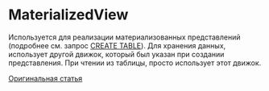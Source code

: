 # MaterializedView

Используется для реализации материализованных представлений (подробнее см. запрос [CREATE TABLE](../../query_language/create.md#query_language-queries-create_table)). Для хранения данных, использует другой движок, который был указан при создании представления. При чтении из таблицы, просто использует этот движок.

[Оригинальная статья](https://clickhouse.yandex/docs/ru/operations/table_engines/materializedview/) <!--hide-->
